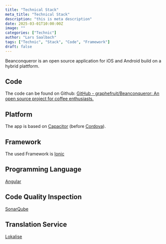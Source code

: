```yaml
---
title: "Technical Stack"
meta_title: "Technical Stack"
description: "this is meta description"
date: 2025-03-01T10:00:00Z
image: ""
categories: ["Technic"]
author: "Lars Saalbach"
tags: ["Technic", "Stack", "Code", "Framework"]
draft: false
---
```


Beanconqueror is an open source application for iOS and Android build on a hybrid plattform.

## Code

The code can be found on Github: [GitHub - graphefruit/Beanconqueror: An open source project for coffee enthusiasts.](https://github.com/graphefruit/Beanconqueror)

## Platform 

The app is based on [Capacitor](https://capacitorjs.com/) (before [Cordova](https://cordova.apache.org/)).

## Framework

The used Framework is [Ionic](https://ionicframework.com/) 

## Programming Language

[Angular](https://angular.dev/)

## Code Quality Inspection

[SonarQube](https://sonarcloud.io/project/overview?id=graphefruit_Beanconqueror)

## Translation Service

[Lokalise](https://lokalise.com/)